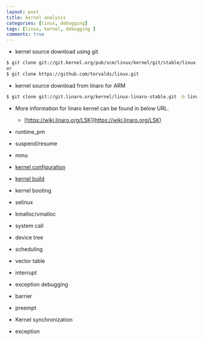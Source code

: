 ```yaml
---
layout: post
title: kernel analysis
categories: [linux, debugging]
tags: [linux, kernel, debugging ]
comments: true
--- 
```

  
* kernel source download using git
```bash
$ git clone git://git.kernel.org/pub/scm/linux/kernel/git/stable/linux-stable.git
or
$ git clone https://github.com/torvalds/linux.git
```
* kernel source download from linaro for ARM
```bash
$ git clone git://git.linaro.org/kernel/linux-linaro-stable.git -b linux-linaro-lsk-v4.4-rt
```
* More information for linaro kernel can be found in below URL.
  * [https://wiki.linaro.org/LSK](https://wiki.linaro.org/LSK)
* runtime_pm
* suspend/resume
* mmu
* [kernel configuration](https://github.com/slowstarter80/my_wiki/wiki/Kernel-Configuration)
* [kernel build](https://github.com/slowstarter80/my_wiki/wiki/Kernel-build)
* kernel booting
* selinux
* kmalloc/vmalloc
* system call
* device tree
* scheduling
* vector table
* interrupt
* exception debugging
* barrier
* preempt
* Kernel synchronization

* exception


